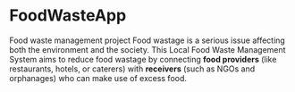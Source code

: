 # FoodWasteApp
Food waste management project
Food wastage is a serious issue affecting both the environment and the society. This Local Food Waste Management System aims to reduce food wastage by connecting **food providers** (like restaurants, hotels, or caterers) with **receivers** (such as NGOs and orphanages) who can make use of excess food.
